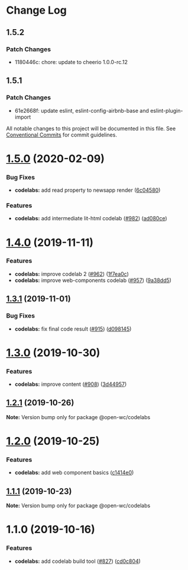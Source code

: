# Change Log

## 1.5.2

### Patch Changes

- 1180446c: chore: update to cheerio 1.0.0-rc.12

## 1.5.1

### Patch Changes

- 61e2668f: update eslint, eslint-config-airbnb-base and eslint-plugin-import

All notable changes to this project will be documented in this file.
See [Conventional Commits](https://conventionalcommits.org) for commit guidelines.

# [1.5.0](https://github.com/open-wc/open-wc/compare/@open-wc/codelabs@1.4.0...@open-wc/codelabs@1.5.0) (2020-02-09)

### Bug Fixes

- **codelabs:** add read property to newsapp render ([6c04580](https://github.com/open-wc/open-wc/commit/6c04580b99d00a045be6e0e865274c4ea39459d4))

### Features

- **codelabs:** add intermediate lit-html codelab ([#982](https://github.com/open-wc/open-wc/issues/982)) ([ad080ce](https://github.com/open-wc/open-wc/commit/ad080ce6747b402a8131c5dd49c3f7fb6d9bcc85))

# [1.4.0](https://github.com/open-wc/open-wc/compare/@open-wc/codelabs@1.3.1...@open-wc/codelabs@1.4.0) (2019-11-11)

### Features

- **codelabs:** improve codelab 2 ([#962](https://github.com/open-wc/open-wc/issues/962)) ([1f7ea0c](https://github.com/open-wc/open-wc/commit/1f7ea0c))
- **codelabs:** improve web-components codelab ([#957](https://github.com/open-wc/open-wc/issues/957)) ([9a38dd5](https://github.com/open-wc/open-wc/commit/9a38dd5))

## [1.3.1](https://github.com/open-wc/open-wc/compare/@open-wc/codelabs@1.3.0...@open-wc/codelabs@1.3.1) (2019-11-01)

### Bug Fixes

- **codelabs:** fix final code result ([#915](https://github.com/open-wc/open-wc/issues/915)) ([d098145](https://github.com/open-wc/open-wc/commit/d098145))

# [1.3.0](https://github.com/open-wc/open-wc/compare/@open-wc/codelabs@1.2.1...@open-wc/codelabs@1.3.0) (2019-10-30)

### Features

- **codelabs:** improve content ([#908](https://github.com/open-wc/open-wc/issues/908)) ([3d44957](https://github.com/open-wc/open-wc/commit/3d44957))

## [1.2.1](https://github.com/open-wc/open-wc/compare/@open-wc/codelabs@1.2.0...@open-wc/codelabs@1.2.1) (2019-10-26)

**Note:** Version bump only for package @open-wc/codelabs

# [1.2.0](https://github.com/open-wc/open-wc/compare/@open-wc/codelabs@1.1.1...@open-wc/codelabs@1.2.0) (2019-10-25)

### Features

- **codelabs:** add web component basics ([c1414e0](https://github.com/open-wc/open-wc/commit/c1414e0))

## [1.1.1](https://github.com/open-wc/open-wc/compare/@open-wc/codelabs@1.1.0...@open-wc/codelabs@1.1.1) (2019-10-23)

**Note:** Version bump only for package @open-wc/codelabs

# 1.1.0 (2019-10-16)

### Features

- **codelabs:** add codelab build tool ([#827](https://github.com/open-wc/open-wc/issues/827)) ([cd0c804](https://github.com/open-wc/open-wc/commit/cd0c804))
